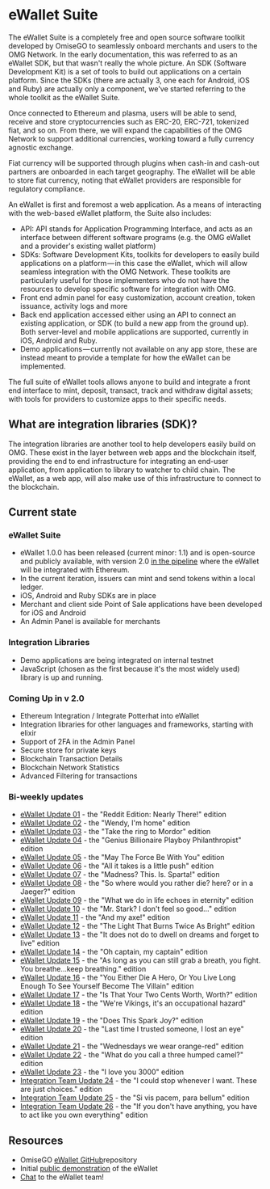 # eWallet Suite

The eWallet Suite is a completely free and open source software toolkit developed by OmiseGO to seamlessly onboard merchants and users to the OMG Network. In the early documentation, this was referred to as an eWallet SDK, but that wasn't really the whole picture. An SDK (Software Development Kit) is a set of tools to build out applications on a certain platform. Since the SDKs (there are actually 3, one each for Android, iOS and Ruby) are actually only a component, we've started referring to the whole toolkit as the eWallet Suite.

Once connected to Ethereum and plasma, users will be able to send, receive and store cryptocurrencies such as ERC-20, ERC-721, tokenized fiat, and so on. From there, we will expand the capabilities of the OMG Network to support additional currencies, working toward a fully currency agnostic exchange.

Fiat currency will be supported through plugins when cash-in and cash-out partners are onboarded in each target geography. The eWallet will be able to store fiat currency, noting that eWallet providers are responsible for regulatory compliance.

An eWallet is first and foremost a web application. As a means of interacting with the web-based eWallet platform, the Suite also includes:

* API: API stands for Application Programming Interface, and acts as an interface between different software programs (e.g. the OMG eWallet and a provider's existing wallet platform)
* SDKs: Software Development Kits, toolkits for developers to easily build applications on a platform — in this case the eWallet, which will allow seamless integration with the OMG Network. These toolkits are particularly useful for those implementers who do not have the resources to develop specific software for integration with OMG.
* Front end admin panel for easy customization, account creation, token issuance, activity logs and more
* Back end application accessed either using an API to connect an existing application, or SDK (to build a new app from the ground up). Both server-level and mobile applications are supported, currently in iOS, Android and Ruby.
* Demo applications — currently not available on any app store, these are instead meant to provide a template for how the eWallet can be implemented.

The full suite of eWallet tools allows anyone to build and integrate a front end interface to mint, deposit, transact, track and withdraw digital assets; with tools for providers to customize apps to their specific needs.


## What are integration libraries (SDK)?

The integration libraries are another tool to help developers easily build on OMG. These exist in the layer between web apps and the blockchain itself, providing the end to end infrastructure for integrating an end-user application, from application to library to watcher to child chain. The eWallet, as a web app, will also make use of this infrastructure to connect to the blockchain.


## Current state

### eWallet Suite

* eWallet 1.0.0 has been released (current minor: 1.1) and is open-source and publicly available, with version 2.0 [in the pipeline](https://github.com/omisego/ewallet/milestone/5) where the eWallet will be integrated with Ethereum.
* In the current iteration, issuers can mint and send tokens within a local ledger.
* iOS, Android and Ruby SDKs are in place
* Merchant and client side Point of Sale applications have been developed for iOS and Android
* An Admin Panel is available for merchants

### Integration Libraries

* Demo applications are being integrated on internal testnet
* JavaScript (chosen as the first because it's the most widely used) library is up and running.

### Coming Up in v 2.0

* Ethereum Integration / Integrate Potterhat into eWallet
* Integration libraries for other languages and frameworks, starting with elixir
* Support of 2FA in the Admin Panel
* Secure store for private keys
* Blockchain Transaction Details
* Blockchain Network Statistics
* Advanced Filtering for transactions


### Bi-weekly updates

- [eWallet Update 01](https://search.omisego.network/articles/2611013-ewallet-update-01) - the "Reddit Edition: Nearly There!" edition
- [eWallet Update 02](https://search.omisego.network/articles/2611015-ewallet-update-02) - the "Wendy, I'm home" edition
- [eWallet Update 03](https://search.omisego.network/articles/2776778-ewallet-update-03) - the "Take the ring to Mordor" edition
- [eWallet Update 04](https://search.omisego.network/articles/2776777-ewallet-update-04) - the "Genius Billionaire Playboy Philanthropist" edition
- [eWallet Update 05](https://search.omisego.network/articles/2776776-ewallet-update-05) - the "May The Force Be With You" edition
- [eWallet Update 06](https://search.omisego.network/articles/2776774-ewallet-update-06) - the "All it takes is a little push" edition
- [eWallet Update 07](https://search.omisego.network/articles/2776773-ewallet-update-07) - the "Madness? This. Is. Sparta!" edition
- [eWallet Update 08](https://search.omisego.network/articles/2776770-ewallet-update-08) - the "So where would you rather die? here? or in a Jaeger?" edition
- [eWallet Update 09](https://search.omisego.network/articles/2776768-ewallet-update-09) - the "What we do in life echoes in eternity" edition
- [eWallet Update 10](https://search.omisego.network/articles/2776767-ewallet-update-10) - the "Mr. Stark? I don't feel so good..." edition
- [eWallet Update 11](https://search.omisego.network/articles/2776766-ewallet-update-11) - the "And my axe!" edition
- [eWallet Update 12](https://search.omisego.network/articles/2776765-ewallet-update-12) - the "The Light That Burns Twice As Bright" edition
- [eWallet Update 13](https://search.omisego.network/articles/2776762-ewallet-update-13) - the "It does not do to dwell on dreams and forget to live" edition
- [eWallet Update 14](https://search.omisego.network/articles/2776761-ewallet-update-14) - the "Oh captain, my captain" edition
- [eWallet Update 15](https://search.omisego.network/articles/2776759-ewallet-update-15) - the "As long as you can still grab a breath, you fight. You breathe...keep breathing." edition
- [eWallet Update 16](https://search.omisego.network/articles/2776758-ewallet-update-16) - the "You Either Die A Hero, Or You Live Long Enough To See Yourself Become The Villain" edition
- [eWallet Update 17](https://search.omisego.network/articles/2776757-ewallet-update-17) - the "Is That Your Two Cents Worth, Worth?" edition
- [eWallet Update 18](https://search.omisego.network/articles/2776754-ewallet-update-18) - the "We're Vikings, it's an occupational hazard" edition
- [eWallet Update 19](https://search.omisego.network/articles/2783382-ewallet-update-19) - the "Does This Spark Joy?" edition
- [eWallet Update 20](https://search.omisego.network/articles/2846948-ewallet-update-20) - the "Last time I trusted someone, I lost an eye" edition
- [eWallet Update 21](https://search.omisego.network/articles/3029570-ewallet-update-21) - the "Wednesdays we wear orange-red" edition
- [eWallet Update 22](https://search.omisego.network/articles/3029571-ewallet-update-22) - the "What do you call a three humped camel?" edition
- [eWallet Update 23](https://search.omisego.network/articles/3029574-ewallet-update-23) - the "I love you 3000" edition
- [Integration Team Update 24](https://search.omisego.network/articles/3029577-integration-team-update-24) - the "I could stop whenever I want. These are just choices." edition
- [Integration Team Update 25](https://search.omisego.network/articles/3029579-integration-team-update-25) - the "Si vis pacem, para bellum" edition
- [Integration Team Update 26](https://search.omisego.network/articles/3054395-integration-team-update-26) - the "If you don't have anything, you have to act like you own everything" edition

## Resources

* OmiseGO [eWallet GitHub](https://github.com/omisego/ewallet/blob/master/assets/provider_setup.jpg)repository
* Initial [public demonstration](https://www.reddit.com/r/omise_go/comments/8wnhjq/demo_ewallet_admin_panel/%C2%A0) of the eWallet
* [Chat](https://gitter.im/omisego/ewallet) to the eWallet team!

